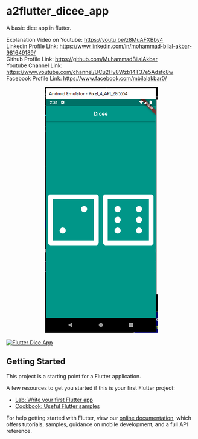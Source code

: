 # a2flutter_dicee_app

A basic dice app in flutter.

Explanation Video on Youtube: https://youtu.be/z8MuAFXBby4          
Linkedin Profile Link: https://www.linkedin.com/in/mohammad-bilal-akbar-981649189/          
Github Profile Link: https://github.com/MuhammadBilalAkbar                                         
Youtube Channel Link: https://www.youtube.com/channel/UCu2Hy8Wzb14T37e5Adsfc8w                      
Facebook Profile Link: https://www.facebook.com/mbilalakbar0/

  <p align="center">
  <img src="FlutterDiceeApp.PNG" />
</p>

[![Flutter Dice App](https://yt-embed.herokuapp.com/embed?v=z8MuAFXBby4)](https://www.youtube.com/watch?v=z8MuAFXBby4 "Flutter Dice App")

## Getting Started

This project is a starting point for a Flutter application.

A few resources to get you started if this is your first Flutter project:

- [Lab: Write your first Flutter app](https://flutter.dev/docs/get-started/codelab)
- [Cookbook: Useful Flutter samples](https://flutter.dev/docs/cookbook)

For help getting started with Flutter, view our
[online documentation](https://flutter.dev/docs), which offers tutorials,
samples, guidance on mobile development, and a full API reference.
